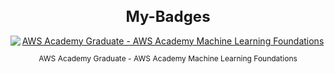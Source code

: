 <div align="center">
  <h1 style="font-size: 24px;">My-Badges</h1>
  <a href="https://www.credly.com/badges/0ffc2df5-01aa-4fab-a209-2d2d88f37316/public_url">
    <img src="https://images.credly.com/size/110x110/images/254b883a-44a3-4cec-b6f2-946a80522b39/image.png" alt="AWS Academy Graduate - AWS Academy Machine Learning Foundations" style="display: block; margin: 0 auto;">
  </a>
  <p style="font-size: 12px; font-weight: 'bold';">AWS Academy Graduate - AWS Academy Machine Learning Foundations</p>
</div>
